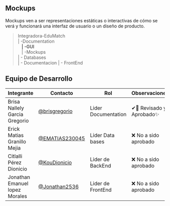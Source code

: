 ## **Mockups**

Mockups ven a ser representaciones estáticas o interactivas de cómo se verá y funcionará una interfaz de usuario o un diseño de producto. 

>Integradora-EduMatch<br>
>| -Documentation<br>
>&nbsp;&nbsp; **| -GUI**<br>
>&nbsp;&nbsp; | -Mockups<br>
>| - Databases<br>
>| - Documentacion
>| - FrontEnd


## Equipo de Desarrollo
|Integrante|Contacto|Rol|Observaciones|
|----------|-------|---|-------------|
| Brisa Nallely Garcia Gregorio|[@brisgregorio](https://github.com/Brisgregorio)|Lider Documentation|✔👀 Revisado y Aprobado✨
| Erick Matias Granillo Mejia|[@EMATIAS230045](https://github.com/EMATIAS230045)|Lider Data bases|❌ No a sido aprobado
| Citlalli Pérez Dionicio|[@KouDionicio ](https://github.com/KouDionicio)|Lider de BackEnd|❌ No a sido aprobado
| Jonathan Emanuel lopez Morales|[@Jonathan2536](https://github.com/Jonathan2536)|Lider de FrontEnd|❌ No a sido aprobado
